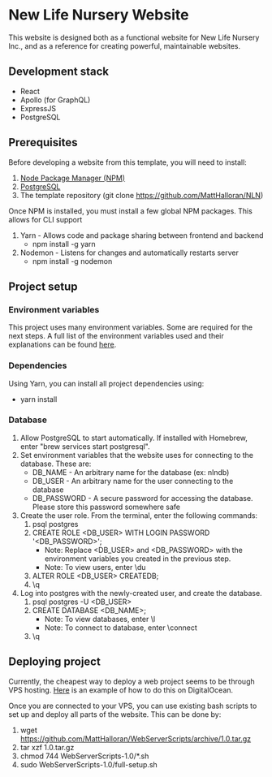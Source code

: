 
# New Life Nursery Website
This website is designed both as a functional website for New Life Nursery Inc., and as a reference for creating powerful, maintainable websites.

## Development stack
* React
* Apollo (for GraphQL)
* ExpressJS
* PostgreSQL

## Prerequisites
Before developing a website from this template, you will need to install:   
1. [Node Package Manager (NPM)](https://www.npmjs.com/get-npm)
2. [PostgreSQL](https://www.postgresql.org/download/)
3. The template repository (git clone https://github.com/MattHalloran/NLN)

Once NPM is installed, you must install a few global NPM packages. This allows for CLI support  
1. Yarn - Allows code and package sharing between frontend and backend  
    - npm install -g yarn
2. Nodemon - Listens for changes and automatically restarts server  
    - npm install -g nodemon


## Project setup
### Environment variables
This project uses many environment variables. Some are required for the next steps. A full list of the environment variables used and their explanations can be found [here](https://github.com/MattHalloran/WebServerScripts/blob/main/variables.sh).
### Dependencies
Using Yarn, you can install all project dependencies using:  
* yarn install
### Database
1. Allow PostgreSQL to start automatically. If installed with Homebrew, enter "brew services start postgresql".
2. Set environment variables that the website uses for connecting to the database. These are:  
    - DB_NAME - An arbitrary name for the database (ex: nlndb)
    - DB_USER - An arbitrary name for the user connecting to the database
    - DB_PASSWORD - A secure password for accessing the database. Please store this password somewhere safe
3. Create the user role. From the terminal, enter the following commands:
    1. psql postgres
    2. CREATE ROLE <DB_USER> WITH LOGIN PASSWORD '<DB_PASSWORD>';
        * Note: Replace <DB_USER> and <DB_PASSWORD> with the environment variables you created in the previous step.
        * Note: To view users, enter \du
    3. ALTER ROLE <DB_USER> CREATEDB;
    4. \q
4. Log into postgres with the newly-created user, and create the database.
    1. psql postgres -U <DB_USER>
    2. CREATE DATABASE <DB_NAME>;
        * Note: To view databases, enter \l
        * Note: To connect to database, enter \connect
    3. \q


## Deploying project
Currently, the cheapest way to deploy a web project seems to be through VPS hosting. [Here](https://www.digitalocean.com/community/tutorials/how-to-set-up-an-ubuntu-20-04-server-on-a-digitalocean-droplet) is an example of how to do this on DigitalOcean.

Once you are connected to your VPS, you can use existing bash scripts to set up and deploy all parts of the website. This can be done by:  
1. wget https://github.com/MattHalloran/WebServerScripts/archive/1.0.tar.gz
2. tar xzf 1.0.tar.gz
3. chmod 744 WebServerScripts-1.0/*.sh
4. sudo WebServerScripts-1.0/full-setup.sh
